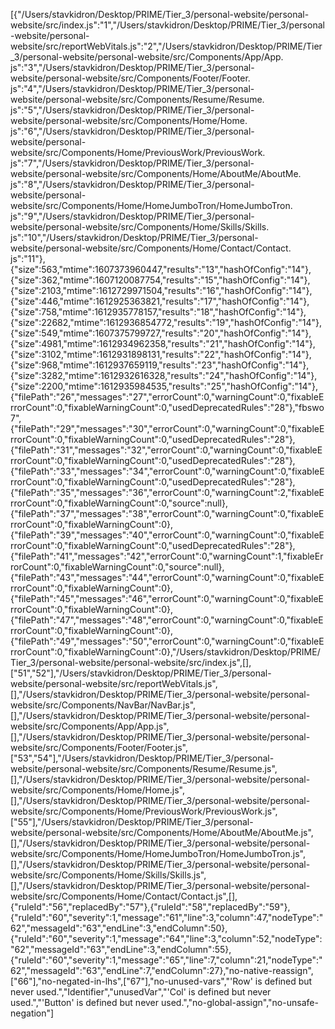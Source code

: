 [{"/Users/stavkidron/Desktop/PRIME/Tier_3/personal-website/personal-website/src/index.js":"1","/Users/stavkidron/Desktop/PRIME/Tier_3/personal-website/personal-website/src/reportWebVitals.js":"2","/Users/stavkidron/Desktop/PRIME/Tier_3/personal-website/personal-website/src/Components/App/App.
js":"3","/Users/stavkidron/Desktop/PRIME/Tier_3/personal-website/personal-website/src/Components/Footer/Footer.
js":"4","/Users/stavkidron/Desktop/PRIME/Tier_3/personal-website/personal-website/src/Components/Resume/Resume.
js":"5","/Users/stavkidron/Desktop/PRIME/Tier_3/personal-website/personal-website/src/Components/Home/Home.
js":"6","/Users/stavkidron/Desktop/PRIME/Tier_3/personal-website/personal-website/src/Components/Home/PreviousWork/PreviousWork.
js":"7","/Users/stavkidron/Desktop/PRIME/Tier_3/personal-website/personal-website/src/Components/Home/AboutMe/AboutMe.
js":"8","/Users/stavkidron/Desktop/PRIME/Tier_3/personal-website/personal-website/src/Components/Home/HomeJumboTron/HomeJumboTron.
js":"9","/Users/stavkidron/Desktop/PRIME/Tier_3/personal-website/personal-website/src/Components/Home/Skills/Skills.
js":"10","/Users/stavkidron/Desktop/PRIME/Tier_3/personal-website/personal-website/src/Components/Home/Contact/Contact.
js":"11"},{"size":563,"mtime":1607373960447,"results":"13","hashOfConfig":"14"},{"size":362,"mtime":1607120087754,"results":"15","hashOfConfig":"14"},{"size":2103,"mtime":1612729971504,"results":"16","hashOfConfig":"14"},{"size":446,"mtime":1612925363821,"results":"17","hashOfConfig":"14"},{"size":758,"mtime":1612935778157,"results":"18","hashOfConfig":"14"},{"size":22682,"mtime":1612936854772,"results":"19","hashOfConfig":"14"},{"size":549,"mtime":1607375799727,"results":"20","hashOfConfig":"14"},{"size":4981,"mtime":1612934962358,"results":"21","hashOfConfig":"14"},{"size":3102,"mtime":1612931898131,"results":"22","hashOfConfig":"14"},{"size":968,"mtime":1612937659119,"results":"23","hashOfConfig":"14"},{"size":3282,"mtime":1612932616328,"results":"24","hashOfConfig":"14"},{"size":2200,"mtime":1612935984535,"results":"25","hashOfConfig":"14"},{"filePath":"26","messages":"27","errorCount":0,"warningCount":0,"fixableErrorCount":0,"fixableWarningCount":0,"usedDeprecatedRules":"28"},"fbswo7",{"filePath":"29","messages":"30","errorCount":0,"warningCount":0,"fixableErrorCount":0,"fixableWarningCount":0,"usedDeprecatedRules":"28"},{"filePath":"31","messages":"32","errorCount":0,"warningCount":0,"fixableErrorCount":0,"fixableWarningCount":0,"usedDeprecatedRules":"28"},{"filePath":"33","messages":"34","errorCount":0,"warningCount":0,"fixableErrorCount":0,"fixableWarningCount":0,"usedDeprecatedRules":"28"},{"filePath":"35","messages":"36","errorCount":0,"warningCount":2,"fixableErrorCount":0,"fixableWarningCount":0,"source":null},{"filePath":"37","messages":"38","errorCount":0,"warningCount":0,"fixableErrorCount":0,"fixableWarningCount":0},{"filePath":"39","messages":"40","errorCount":0,"warningCount":0,"fixableErrorCount":0,"fixableWarningCount":0,"usedDeprecatedRules":"28"},{"filePath":"41","messages":"42","errorCount":0,"warningCount":1,"fixableErrorCount":0,"fixableWarningCount":0,"source":null},{"filePath":"43","messages":"44","errorCount":0,"warningCount":0,"fixableErrorCount":0,"fixableWarningCount":0},{"filePath":"45","messages":"46","errorCount":0,"warningCount":0,"fixableErrorCount":0,"fixableWarningCount":0},{"filePath":"47","messages":"48","errorCount":0,"warningCount":0,"fixableErrorCount":0,"fixableWarningCount":0},{"filePath":"49","messages":"50","errorCount":0,"warningCount":0,"fixableErrorCount":0,"fixableWarningCount":0},"/Users/stavkidron/Desktop/PRIME/Tier_3/personal-website/personal-website/src/index.js",[],["51","52"],"/Users/stavkidron/Desktop/PRIME/Tier_3/personal-website/personal-website/src/reportWebVitals.js",[],"/Users/stavkidron/Desktop/PRIME/Tier_3/personal-website/personal-website/src/Components/NavBar/NavBar.js",[],"/Users/stavkidron/Desktop/PRIME/Tier_3/personal-website/personal-website/src/Components/App/App.js",[],"/Users/stavkidron/Desktop/PRIME/Tier_3/personal-website/personal-website/src/Components/Footer/Footer.js",["53","54"],"/Users/stavkidron/Desktop/PRIME/Tier_3/personal-website/personal-website/src/Components/Resume/Resume.js",[],"/Users/stavkidron/Desktop/PRIME/Tier_3/personal-website/personal-website/src/Components/Home/Home.js",[],"/Users/stavkidron/Desktop/PRIME/Tier_3/personal-website/personal-website/src/Components/Home/PreviousWork/PreviousWork.js",["55"],"/Users/stavkidron/Desktop/PRIME/Tier_3/personal-website/personal-website/src/Components/Home/AboutMe/AboutMe.js",[],"/Users/stavkidron/Desktop/PRIME/Tier_3/personal-website/personal-website/src/Components/Home/HomeJumboTron/HomeJumboTron.js",[],"/Users/stavkidron/Desktop/PRIME/Tier_3/personal-website/personal-website/src/Components/Home/Skills/Skills.js",[],"/Users/stavkidron/Desktop/PRIME/Tier_3/personal-website/personal-website/src/Components/Home/Contact/Contact.js",[],{"ruleId":"56","replacedBy":"57"},{"ruleId":"58","replacedBy":"59"},{"ruleId":"60","severity":1,"message":"61","line":3,"column":47,"nodeType":"62","messageId":"63","endLine":3,"endColumn":50},{"ruleId":"60","severity":1,"message":"64","line":3,"column":52,"nodeType":"62","messageId":"63","endLine":3,"endColumn":55},{"ruleId":"60","severity":1,"message":"65","line":7,"column":21,"nodeType":"62","messageId":"63","endLine":7,"endColumn":27},"no-native-reassign",["66"],"no-negated-in-lhs",["67"],"no-unused-vars","'Row' is defined but never used.","Identifier","unusedVar","'Col' is defined but never used.","'Button' is defined but never used.","no-global-assign","no-unsafe-negation"]
